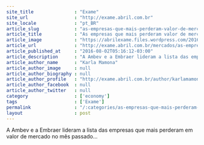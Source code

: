 ```yaml
---
site_title               : "Exame"
site_url                 : "http://exame.abril.com.br"
site_locale              : "pt_BR"
article_slug             : "as-empresas-que-mais-perderam-valor-de-mercado-em-julho"
article_title            : "As empresas que mais perderam valor de mercado em julho"
article_image            : "https://abrilexame.files.wordpress.com/2016/09/size_960_16_9_cena-do-filme-wall-street1.jpg?quality=70&strip=all&w=960"
article_url              : "http://exame.abril.com.br/mercados/as-empresas-que-mais-perderam-valor-de-mercado-em-julho-3/"
article_published_at     : "2016-08-02T05:16:12-03:00"
article_description      : "A Ambev e a Embraer lideram a lista das empresas que mais perderam em valor de mercado no mês passado..."
article_author_name      : "Karla Mamona"
article_author_image     : null
article_author_biography : null
article_author_profile   : "http://exame.abril.com.br/author/karlamamona/"
article_author_facebook  : null
article_author_twitter   : null
category                 : ['economy']
tags                     : ['Exame']
permalink                : "/:categories/as-empresas-que-mais-perderam-valor-de-mercado-em-julho/"
layout                   : post
---
```


A Ambev e a Embraer lideram a lista das empresas que mais perderam em valor de mercado no mês passado...
